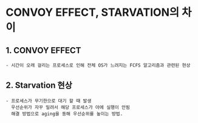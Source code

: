 # CONVOY EFFECT, STARVATION의 차이

## 1. CONVOY EFFECT
    - 시간이 오래 걸리는 프로세스로 인해 전체 OS가 느려지는 FCFS 알고리즘과 관련된 현상

## 2. Starvation 현상
    - 프로세스가 무기한으로 대기 할 때 발생  
      우선순위가 자꾸 밀려서 해당 프로세스가 아에 실행이 안됨  
      해결 방법으로 aging을 동해 우선순위를 높이는 방법.
